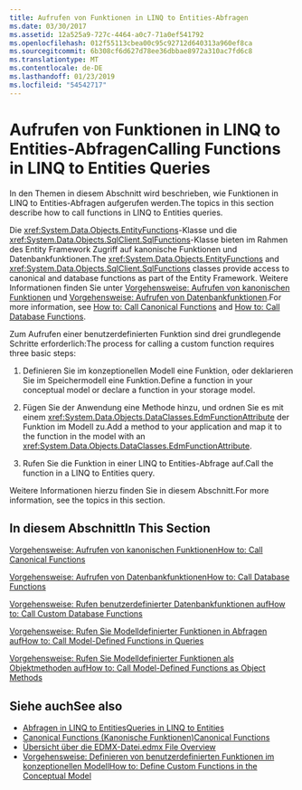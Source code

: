 ```yaml
---
title: Aufrufen von Funktionen in LINQ to Entities-Abfragen
ms.date: 03/30/2017
ms.assetid: 12a525a9-727c-4464-a0c7-71a0ef541792
ms.openlocfilehash: 012f55113cbea00c95c92712d640313a960ef8ca
ms.sourcegitcommit: 6b308cf6d627d78ee36dbbae8972a310ac7fd6c8
ms.translationtype: MT
ms.contentlocale: de-DE
ms.lasthandoff: 01/23/2019
ms.locfileid: "54542717"
---
```

# <a name="calling-functions-in-linq-to-entities-queries"></a><span data-ttu-id="146d9-102">Aufrufen von Funktionen in LINQ to Entities-Abfragen</span><span class="sxs-lookup"><span data-stu-id="146d9-102">Calling Functions in LINQ to Entities Queries</span></span>
<span data-ttu-id="146d9-103">In den Themen in diesem Abschnitt wird beschrieben, wie Funktionen in LINQ to Entities-Abfragen aufgerufen werden.</span><span class="sxs-lookup"><span data-stu-id="146d9-103">The topics in this section describe how to call functions in LINQ to Entities queries.</span></span>  
  
 <span data-ttu-id="146d9-104">Die <xref:System.Data.Objects.EntityFunctions>-Klasse und die <xref:System.Data.Objects.SqlClient.SqlFunctions>-Klasse bieten im Rahmen des Entity Framework Zugriff auf kanonische Funktionen und Datenbankfunktionen.</span><span class="sxs-lookup"><span data-stu-id="146d9-104">The <xref:System.Data.Objects.EntityFunctions> and <xref:System.Data.Objects.SqlClient.SqlFunctions> classes provide access to canonical and database functions as part of the Entity Framework.</span></span> <span data-ttu-id="146d9-105">Weitere Informationen finden Sie unter [Vorgehensweise: Aufrufen von kanonischen Funktionen](../../../../../../docs/framework/data/adonet/ef/language-reference/how-to-call-canonical-functions.md) und [Vorgehensweise: Aufrufen von Datenbankfunktionen](../../../../../../docs/framework/data/adonet/ef/language-reference/how-to-call-database-functions.md).</span><span class="sxs-lookup"><span data-stu-id="146d9-105">For more information, see [How to: Call Canonical Functions](../../../../../../docs/framework/data/adonet/ef/language-reference/how-to-call-canonical-functions.md) and [How to: Call Database Functions](../../../../../../docs/framework/data/adonet/ef/language-reference/how-to-call-database-functions.md).</span></span>  
  
 <span data-ttu-id="146d9-106">Zum Aufrufen einer benutzerdefinierten Funktion sind drei grundlegende Schritte erforderlich:</span><span class="sxs-lookup"><span data-stu-id="146d9-106">The process for calling a custom function requires three basic steps:</span></span>  
  
1.  <span data-ttu-id="146d9-107">Definieren Sie im konzeptionellen Modell eine Funktion, oder deklarieren Sie im Speichermodell eine Funktion.</span><span class="sxs-lookup"><span data-stu-id="146d9-107">Define a function in your conceptual model or declare a function in your storage model.</span></span>  
  
2.  <span data-ttu-id="146d9-108">Fügen Sie der Anwendung eine Methode hinzu, und ordnen Sie es mit einem <xref:System.Data.Objects.DataClasses.EdmFunctionAttribute> der Funktion im Modell zu.</span><span class="sxs-lookup"><span data-stu-id="146d9-108">Add a method to your application and map it to the function in the model with an <xref:System.Data.Objects.DataClasses.EdmFunctionAttribute>.</span></span>  
  
3.  <span data-ttu-id="146d9-109">Rufen Sie die Funktion in einer LINQ to Entities-Abfrage auf.</span><span class="sxs-lookup"><span data-stu-id="146d9-109">Call the function in a LINQ to Entities query.</span></span>  
  
 <span data-ttu-id="146d9-110">Weitere Informationen hierzu finden Sie in diesem Abschnitt.</span><span class="sxs-lookup"><span data-stu-id="146d9-110">For more information, see the topics in this section.</span></span>  
  
## <a name="in-this-section"></a><span data-ttu-id="146d9-111">In diesem Abschnitt</span><span class="sxs-lookup"><span data-stu-id="146d9-111">In This Section</span></span>  
 [<span data-ttu-id="146d9-112">Vorgehensweise: Aufrufen von kanonischen Funktionen</span><span class="sxs-lookup"><span data-stu-id="146d9-112">How to: Call Canonical Functions</span></span>](../../../../../../docs/framework/data/adonet/ef/language-reference/how-to-call-canonical-functions.md)  
  
 [<span data-ttu-id="146d9-113">Vorgehensweise: Aufrufen von Datenbankfunktionen</span><span class="sxs-lookup"><span data-stu-id="146d9-113">How to: Call Database Functions</span></span>](../../../../../../docs/framework/data/adonet/ef/language-reference/how-to-call-database-functions.md)  
  
 [<span data-ttu-id="146d9-114">Vorgehensweise: Rufen benutzerdefinierter Datenbankfunktionen auf</span><span class="sxs-lookup"><span data-stu-id="146d9-114">How to: Call Custom Database Functions</span></span>](../../../../../../docs/framework/data/adonet/ef/language-reference/how-to-call-custom-database-functions.md)  
  
 [<span data-ttu-id="146d9-115">Vorgehensweise: Rufen Sie Modelldefinierter Funktionen in Abfragen auf</span><span class="sxs-lookup"><span data-stu-id="146d9-115">How to: Call Model-Defined Functions in Queries</span></span>](../../../../../../docs/framework/data/adonet/ef/language-reference/how-to-call-model-defined-functions-in-queries.md)  
  
 [<span data-ttu-id="146d9-116">Vorgehensweise: Rufen Sie Modelldefinierter Funktionen als Objektmethoden auf</span><span class="sxs-lookup"><span data-stu-id="146d9-116">How to: Call Model-Defined Functions as Object Methods</span></span>](../../../../../../docs/framework/data/adonet/ef/language-reference/how-to-call-model-defined-functions-as-object-methods.md)  
  
## <a name="see-also"></a><span data-ttu-id="146d9-117">Siehe auch</span><span class="sxs-lookup"><span data-stu-id="146d9-117">See also</span></span>
- [<span data-ttu-id="146d9-118">Abfragen in LINQ to Entities</span><span class="sxs-lookup"><span data-stu-id="146d9-118">Queries in LINQ to Entities</span></span>](../../../../../../docs/framework/data/adonet/ef/language-reference/queries-in-linq-to-entities.md)
- [<span data-ttu-id="146d9-119">Canonical Functions (Kanonische Funktionen)</span><span class="sxs-lookup"><span data-stu-id="146d9-119">Canonical Functions</span></span>](../../../../../../docs/framework/data/adonet/ef/language-reference/canonical-functions.md)
- [<span data-ttu-id="146d9-120">Übersicht über die EDMX-Datei</span><span class="sxs-lookup"><span data-stu-id="146d9-120">.edmx File Overview</span></span>](https://msdn.microsoft.com/library/f4c8e7ce-1db6-417e-9759-15f8b55155d4)
- [<span data-ttu-id="146d9-121">Vorgehensweise: Definieren von benutzerdefinierten Funktionen im konzeptionellen Modell</span><span class="sxs-lookup"><span data-stu-id="146d9-121">How to: Define Custom Functions in the Conceptual Model</span></span>](https://msdn.microsoft.com/library/0dad7b8b-58f6-4271-b238-f34810d68e5f)
